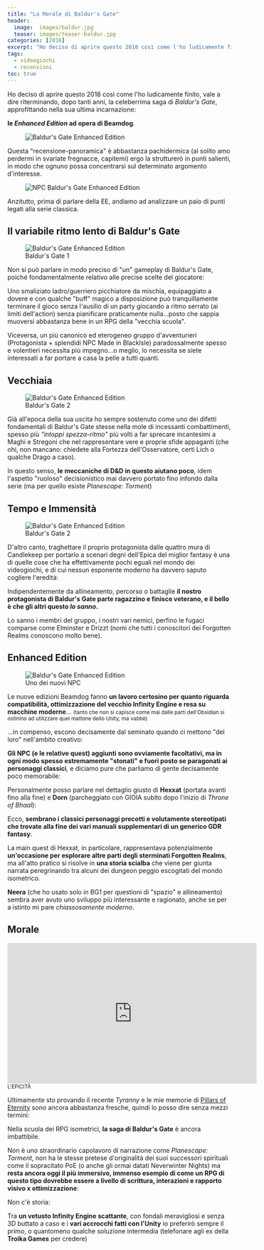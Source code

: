 ```yaml
---
title: "La Morale di Baldur's Gate"
header:
  image:  images/baldur.jpg 
  teaser: images/teaser-baldur.jpg
categories: [2018]  
excerpt: "Ho deciso di aprire questo 2018 così come l'ho ludicamente finito, vale a dire riterminando, dopo tanti anni, la celeberrima saga di Baldur's Gate, approfittando nella sua ultima incarnazione..."
tags:
  - videogiochi
  - recensioni
toc: true
---
```


Ho deciso di aprire questo 2018 così come l'ho ludicamente finito, vale a dire riterminando, dopo tanti anni, la celeberrima saga di _Baldur's Gate_, approfittando nella sua ultima incarnazione: 

**le _Enhanced Edition_ ad opera di Beamdog**.

<figure>
<img src="https://www.gatheryourparty.com/wp-content/uploads/2012/12/Baldurs-Gate-Enhanced-Edition.jpg" alt="Baldur's Gate Enhanced Edition">
</figure>

Questa "recensione-panoramica" è abbastanza pachidermica (al solito amo perdermi in svariate fregnacce, capitemi) ergo la strutturerò in punti salienti, in modo che ognuno possa concentrarsi sul determinato argomento d'interesse.

<figure>
<img src="https://www.nohighscores.com/wp-content/uploads/2012/07/baldursgate_ee_newstuff.png" alt="NPC Baldur's Gate Enhanced Edition">
</figure>

Anzitutto, prima di parlare della EE, andiamo ad analizzare un paio di punti legati alla serie classica.

## Il variabile ritmo lento di Baldur's Gate

<figure>
<img src="https://www.baldursgate.com/img/screenshots/thumbs/screen01.jpg" alt="Baldur's Gate Enhanced Edition">
<figcaption>Baldur's Gate 1
</figcaption>
</figure>

Non si può parlare in modo preciso di "un" gameplay di Baldur's Gate, poiché fondamentalmente relativo alle precise scelte del giocatore: 

Uno smaliziato ladro/guerriero picchiatore da mischia, equipaggiato a dovere e con qualche "buff" magico a disposizione può tranquillamente terminare il gioco senza l'ausilio di un party giocando a ritmo serrato (ai limiti dell'action) senza pianificare praticamente nulla...posto che sappia muoversi abbastanza bene in un RPG della "vecchia scuola".

Viceversa, un più canonico ed eterogeneo gruppo d'avventurieri (Protagonista + splendidi NPC Made in BlackIsle) paradossalmente spesso e volentieri necessita più impegno...o meglio, lo necessita se siete interessati a far portare a casa la pelle a tutti quanti.

## Vecchiaia

<figure>
<img src="https://www.baldursgateii.com/images/screens/screen14.jpg" alt="Baldur's Gate Enhanced Edition">
<figcaption>Baldur's Gate 2
</figcaption>
</figure>

Già all'epoca della sua uscita ho sempre sostenuto come uno dei difetti fondamentali di Baldur's Gate stesse nella mole di incessanti combattimenti, spesso più _"intoppi spezza-ritmo"_ più volti a far sprecare incantesimi a Maghi e Stregoni che nel rappresentare vere e proprie sfide appaganti (che ohi, non mancano: chiedete alla Fortezza dell'Osservatore, certi Lich o qualche Drago a caso).

In questo senso, **le meccaniche di D&D in questo aiutano poco**, idem l'aspetto "ruoloso" decisionistico mai davvero portato fino infondo dalla serie (ma per quello esiste _Planescape: Torment_)

## Tempo e Immensità

<figure>
<img src="https://www.baldursgateii.com/images/screens/wallpapers/wallpaper01_hd.jpg" alt="Baldur's Gate Enhanced Edition">
<figcaption>Baldur's Gate 2
</figcaption>
</figure>

D'altro canto, traghettare il proprio protagonista dalle quattro mura di Candlekeep per portarlo a scenari degni dell'Epica del miglior fantasy è una di quelle cose che ha effettivamente pochi eguali nel mondo dei videogiochi, e di cui nessun esponente moderno ha davvero saputo cogliere l'eredità:

Indipendentemente da allineamento, percorso o battaglie **il nostro protagonista di Baldur's Gate parte ragazzino e finisce veterano, e il bello è che gli altri questo _lo sanno_.**

Lo sanno i membri del gruppo, i nostri vari nemici, perfino le fugaci comparse come Elminster e Drizzt (nomi che tutti i conoscitori dei Forgotten Realms conoscono molto bene).

## Enhanced Edition

<figure>
<img src="https://www.baldursgateii.com/images/screens/concept02.jpg" alt="Baldur's Gate Enhanced Edition">
<figcaption>Uno dei nuovi NPC
</figcaption>
</figure>

Le nuove edizioni Beamdog fanno **un lavoro certosino per quanto riguarda compatibilità, ottimizzazione del vecchio Infinity Engine e resa su macchine moderne**... <small>(tanto che non si capisce come mai dalle parti dell'Obsidian si ostinino ad utilizzare quel mattone dello Unity, ma vabbè)</small>

...in compenso, escono decisamente dal seminato quando ci mettono "del loro" nell'ambito creativo:

**Gli NPC (e le relative quest) aggiunti sono ovviamente facoltativi, ma in ogni modo spesso estremamente "stonati" e fuori posto se paragonati ai personaggi classici**, e diciamo pure che parliamo di gente decisamente poco memorabile: 

Personalmente posso parlare nel dettaglio giusto di **Hexxat** (portata avanti fino alla fine) e **Dorn** (parcheggiato con GIOIA subito dopo l'inizio di _Throne of Bhaal_):

Ecco, **sembrano i classici personaggi precotti e volutamente stereotipati che trovate alla fine dei vari manuali supplementari di un generico GDR fantasy**.

La main quest di Hexxat, in particolare, rappresentava potenzialmente **un'occasione per esplorare altre parti degli sterminati Forgotten Realms**, ma all'atto pratico si risolve in **una storia scialba** che viene per giunta narrata peregrinando tra alcuni dei dungeon peggio escogitati del mondo isometrico.    

**Neera** (che ho usato solo in BG1 per questioni di "spazio" e allineamento) sembra aver avuto uno sviluppo più interessante e ragionato, anche se per a istinto mi pare _chiassosamente moderno_.

## Morale

<iframe width="560" height="315" src="https://www.youtube.com/embed/a0YRPiygI2Y" frameborder="0" gesture="media" allow="encrypted-media" allowfullscreen></iframe>
<small>L'EPICITÀ</small>

Ultimamente sto provando il recente _Tyranny_ e le mie memorie di <a href="https://xabacadabra.github.io/2016/pillars-of-eternity-recensione/">Pillars of Eternity</a> sono ancora abbastanza fresche, quindi lo posso dire senza mezzi termini:

Nella scuola dei RPG isometrici, **la saga di Baldur's Gate** è ancora imbattibile.

Non è uno straordinario capolavoro di narrazione come _Planescape: Torment_, non ha le stesse pretese d'originalità dei suoi successori spirituali come il sopracitato PoE (o anche gli ormai datati Neverwinter Nights) ma **resta ancora oggi il più immersivo, immenso esempio di come un RPG di questo tipo dovrebbe essere a livello di scrittura, interazioni e rapporto visivo x ottimizzazione**:

Non c'è storia: 

Tra **un vetusto Infinity Engine scattante**, con fondali meravigliosi e senza 3D buttato a caso e i **vari accrocchi fatti con l'Unity** io preferirò sempre il primo, o quantomeno qualche soluzione intermedia (telefonare agli ex della **Troika Games** per credere)           